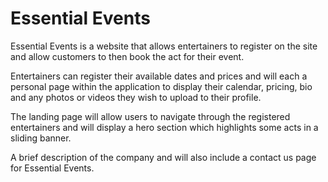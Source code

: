 # Essential Events

Essential Events is a website that allows entertainers to register on the site and allow customers to then book the act for their event.

Entertainers can register their available dates and prices and will each a personal page within the application to display their calendar, pricing, bio and any photos or videos they wish to upload to their profile.

The landing page will allow users to navigate through the registered entertainers and will display a hero section which highlights some acts in a sliding banner.

A brief description of the company and will also include a contact us page for Essential Events.